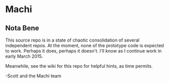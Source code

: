 # Machi

## Nota Bene

This source repo is in a state of chaotic consolidation of several
independent repos.  At the moment, none of the prototype code is
expected to work.  Perhaps it does, perhaps it doesn't.  I'll know
as I continue work in early March 2015.

Meanwhile, see the wiki for this repo for helpful hints, as time
permits.

-Scott and the Machi team
